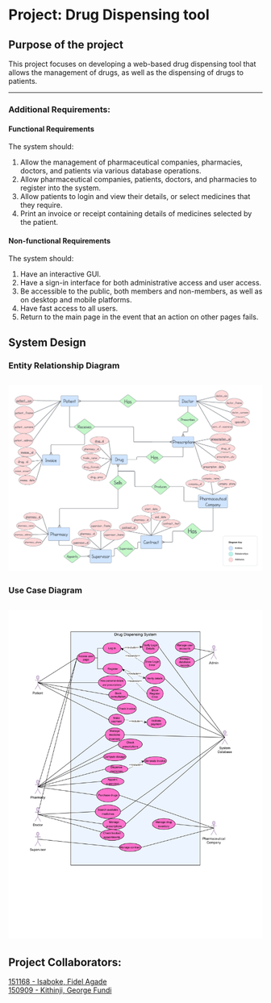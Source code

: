 # Project: Drug Dispensing tool
## Purpose of the project
This project focuses on developing a web-based drug dispensing tool that allows the management of drugs, as well as the dispensing of drugs to patients.

---

### Additional Requirements:
#### Functional Requirements
The system should:
1. Allow the management of pharmaceutical companies, pharmacies, doctors, and patients via various database operations.
2. Allow pharmaceutical companies, patients, doctors, and pharmacies to register into the system.
3. Allow patients to login and view their details, or select medicines that they require.
4. Print an invoice or receipt containing details of medicines selected by the patient.

#### Non-functional Requirements
The system should:
1. Have an interactive GUI.
2. Have a sign-in interface for both administrative access and user access.
3. Be accessible to the public, both members and non-members, as well as on desktop and mobile platforms.
4. Have fast access to all users.
5. Return to the main page in the event that an action on other pages fails.

## System Design
### Entity Relationship Diagram
![ERD](img/ERD.png)
---
### Use Case Diagram
![Use Case Diagram](img/use_case.jpg)
---

## Project Collaborators:
[151168 - Isaboke, Fidel Agade](https://github.com/Fidelisaboke) <br>
[150909 - Kithinji, George Fundi](https://github.com/Gendi-kinji)
